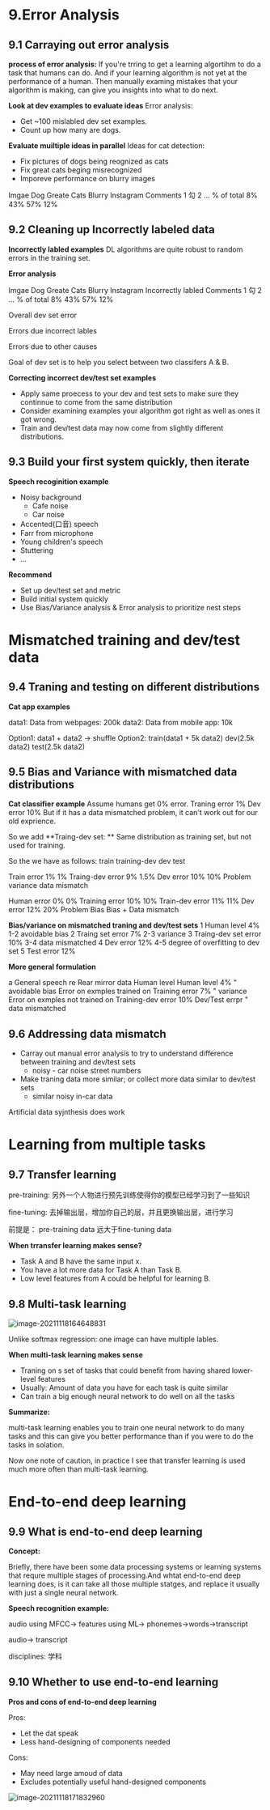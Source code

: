 # 9.Error Analysis

## 9.1 Carraying out error analysis

**process of error analysis:**
If you're trring to get a learning algortihm to do a task that humans can do. And if your learning algorithm is not yet at the performance of a human. Then manually examing mistakes that your algorithm is making, can give you insights into what to do next.


**Look at dev examples to evaluate ideas**
Error analysis:
- Get ~100 mislabled dev set examples.
- Count up how many are dogs.


**Evaluate muiltiple ideas in parallel**
Ideas for cat detection:
- Fix pictures of dogs being reognized as cats
- Fix great cats beging misrecognized
- Imporeve performance on blurry images

Imgae					Dog					Greate Cats Blurry 	Instagram		Comments
1							勾
2
...
% of total	  8%				  43%				57%				12%					

## 9.2 Cleaning up Incorrectly labeled data
**Incorrectly labled examples**
DL algorithms are quite robust to random errors in the training set.


**Error analysis**

Imgae					Dog					Greate Cats Blurry 	Instagram		Incorrectly labled	Comments
1							勾
2
...
% of total	  8%				  43%				57%				12%					

Overall dev set error

Errors due	incorrect lables

Errors due to other causes

Goal of dev set is to help you select between two classifers A & B.

**Correcting incorrect dev/test set examples**

- Apply same proecess to your dev and test sets to make sure they continnue to come from the same distribution
- Consider examining examples your algorithm got right as well as ones it got wrong.
- Train and dev/test data may now come from slightly different distributions.

## 9.3 Build your first system quickly, then iterate 

**Speech recoginition example**
- Noisy background 
	- Cafe noise 
	- Car noise 
- Accented(口音) speech 
- Farr from microphone
- Young children's speech
- Stuttering
- ...

**Recommend**
* Set up dev/test set and metric 
* Build initial system quickly 
* Use Bias/Variance analysis & Error analysis to prioritize nest steps

# Mismatched training and dev/test data

## 9.4 Traning and testing on different distributions
**Cat app examples**

data1: Data from webpages: 200k
data2: Data from mobile app: 10k

Option1:  data1 + data2 -> shuffle
Option2: train(data1 + 5k data2) dev(2.5k data2) test(2.5k data2)

## 9.5 Bias and Variance with mismatched data distributions
**Cat classifier example**
Assume humans get 0% error.
Traning error 1%
Dev error 10% 
But if it has a data mismatched problem, it can't work out for our old exprience.

So we add **Traing-dev set: ** Same distribution as training set, but not used for training.

So the we have as follows:
train        training-dev 			dev 			test

Train error 					1%           	1%
Traing-dev error      9%						1.5%
Dev error							10%						10%
Problem								variance			data mismatch

Human error						0%						0%
Training error 				10%						10%
Train-dev error				11%						11%
Dev error							12%						20%
Problem								Bias					Bias + Data mismatch

**Bias/variance on mismatched traning and dev/test sets**
1 Human level							4%			1-2 avoidable bias
2 Traing set error				7%			2-3 variance
3 Traing-dev set error		10%			3-4 data mismatched
4 Dev error								12%			4-5 degree of overfitting to dev set
5 Test error							12%

**More general formulation**

a                                General speech re		                Rear mirror data
Human level                      Human level 4%
"                                           	             								avoidable bias
Error on exmples trained on      Training error 7%
"																							variance
Error on exmples not trained on  Training-dev error 10%    Dev/Test errpr
"																				data mismatched

## 9.6 Addressing data mismatch
- Carray out manual error analysis to try to understand difference between training and dev/test sets
	- noisy - car noise street numbers
- Make traning data more similar; or collect more data similar to dev/test sets
	- similar noisy in-car data

Artificial data syjnthesis does work

# Learning from multiple tasks
## 9.7 Transfer learning 

pre-training:  另外一个人物进行预先训练使得你的模型已经学习到了一些知识 

fine-tuning:  去掉输出层，增加你自己的层，并且更换输出层，进行学习 

前提是： pre-training data 远大于fine-tuning data



**When trransfer learning makes sense?**

- Task A and B have the same input x.
- You have a lot more data for Task A than Task B.
- Low level features from A could be helpful for learning B.

## 9.8 Multi-task learning

 ![image-20211118164648831](../../pictures/DL9-7-1.png)

Unlike softmax regression: one image can have multiple lables.

**When multi-task learning makes sense**

- Traning on s set of tasks that could benefit from having shared lower-level features
- Usually: Amount of data you have for each task is quite similar
- Can train a big enough neural network to do well on all the tasks

**Summarize:**

multi-task learning enables you to train one neural network to do many tasks and this can give you better performance than if you were to do the tasks in solation. 

Now one note of caution, in practice I see that transfer learning is used much more often than multi-task learning.



# End-to-end deep learning 

## 9.9 What is end-to-end deep learning 

**Concept:**

Briefly, there have been some data processing systems or learning systems that requre multiple stages of processing.And whtat end-to-end deep learning does,  is it can take all those multiple statges, and replace it usually with just a single neural network.

**Speech recognition example:**

audio using MFCC-> features using ML-> phonemes->words->transcript

audio-> transcript	

disciplines: 学科



## 9.10 Whether to use end-to-end learning

**Pros and cons of end-to-end deep learning**

Pros: 

- Let the dat speak
- Less hand-designing of components needed

Cons:

- May need large amoud of data
- Excludes potentially useful hand-designed components

![image-20211118171832960](../../pictures/DL9-10-1.png)





















